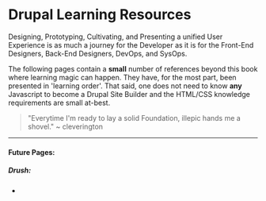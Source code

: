 # Drupal Learning Resources

Designing, Prototyping, Cultivating, and Presenting a unified User Experience is as much a journey for the Developer as it is for the Front-End Designers, Back-End Designers, DevOps, and SysOps.

The following pages contain a **small** number of references beyond this book where learning magic can happen. They have, for the most part, been presented in 'learning order'. That said, one does not need to know **any** Javascript to become a Drupal Site Builder and the HTML/CSS knowledge requirements are small at-best.

> "Everytime I'm ready to lay a solid Foundation, illepic hands me a shovel." ~ cleverington

-----

#### Future Pages:

##### Drush:
 *